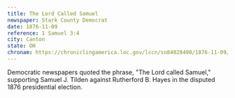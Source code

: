 ```yaml
---
title: The Lord Called Samuel
newspaper: Stark County Democrat
date: 1876-11-09
reference: 1 Samuel 3:4
city: Canton
state: OH
chronam: https://chroniclingamerica.loc.gov/lccn/sn84028490/1876-11-09/ed-1/seq-4/#date1=1836&sort=relevance&rows=20&words=called+Lord+Samuel&searchType=basic&sequence=0&index=7&state=&date2=1922&proxtext=%22lord+called+samuel%22&y=0&x=0&dateFilterType=yearRange&page=2
---
```


Democratic newspapers quoted the phrase, "The Lord called Samuel," supporting Samuel J. Tilden against Rutherford B. Hayes in the disputed 1876 presidential election.
